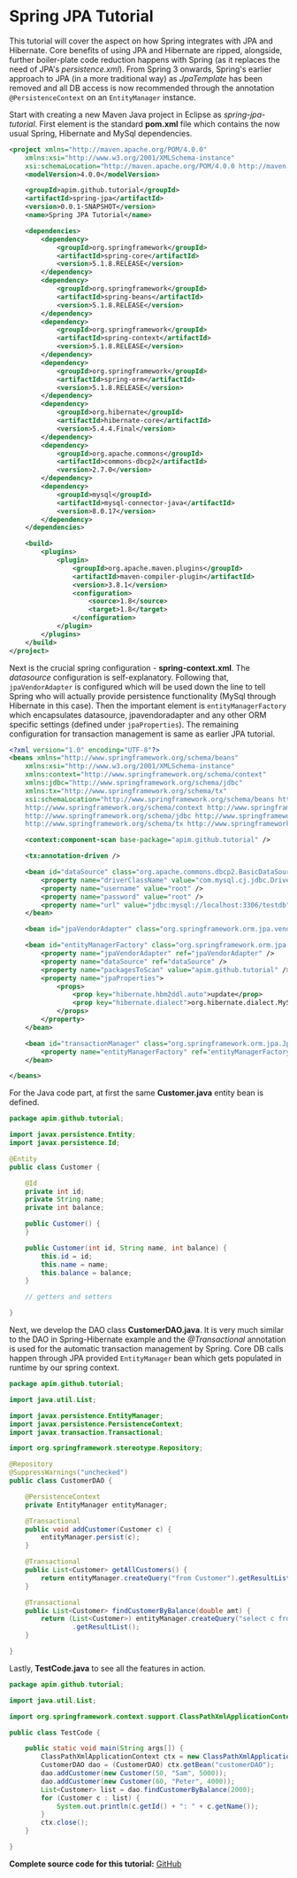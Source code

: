 # Spring JPA Tutorial

This tutorial will cover the aspect on how Spring integrates with JPA and Hibernate. Core benefits of using JPA and Hibernate are ripped, alongside, further boiler-plate code reduction happens with Spring (as it replaces the need of JPA's *persistence.xml*). From Spring 3 onwards, Spring's earlier approach to JPA (in a more traditional way) as *JpaTemplate* has been removed and all DB access is now recommended through the annotation `@PersistenceContext` on an `EntityManager` instance.

Start with creating a new Maven Java project in Eclipse as *spring-jpa-tutorial*. First element is the standard **pom.xml** file which contains the now usual Spring, Hibernate and MySql dependencies.

```xml
<project xmlns="http://maven.apache.org/POM/4.0.0"
	xmlns:xsi="http://www.w3.org/2001/XMLSchema-instance"
	xsi:schemaLocation="http://maven.apache.org/POM/4.0.0 http://maven.apache.org/xsd/maven-4.0.0.xsd">
	<modelVersion>4.0.0</modelVersion>

	<groupId>apim.github.tutorial</groupId>
	<artifactId>spring-jpa</artifactId>
	<version>0.0.1-SNAPSHOT</version>
	<name>Spring JPA Tutorial</name>

	<dependencies>
		<dependency>
			<groupId>org.springframework</groupId>
			<artifactId>spring-core</artifactId>
			<version>5.1.8.RELEASE</version>
		</dependency>
		<dependency>
			<groupId>org.springframework</groupId>
			<artifactId>spring-beans</artifactId>
			<version>5.1.8.RELEASE</version>
		</dependency>
		<dependency>
			<groupId>org.springframework</groupId>
			<artifactId>spring-context</artifactId>
			<version>5.1.8.RELEASE</version>
		</dependency>
		<dependency>
			<groupId>org.springframework</groupId>
			<artifactId>spring-orm</artifactId>
			<version>5.1.8.RELEASE</version>
		</dependency>
		<dependency>
			<groupId>org.hibernate</groupId>
			<artifactId>hibernate-core</artifactId>
			<version>5.4.4.Final</version>
		</dependency>
		<dependency>
			<groupId>org.apache.commons</groupId>
			<artifactId>commons-dbcp2</artifactId>
			<version>2.7.0</version>
		</dependency>
		<dependency>
			<groupId>mysql</groupId>
			<artifactId>mysql-connector-java</artifactId>
			<version>8.0.17</version>
		</dependency>
	</dependencies>

	<build>
		<plugins>
			<plugin>
				<groupId>org.apache.maven.plugins</groupId>
				<artifactId>maven-compiler-plugin</artifactId>
				<version>3.8.1</version>
				<configuration>
					<source>1.8</source>
					<target>1.8</target>
				</configuration>
			</plugin>
		</plugins>
	</build>
</project>
```

Next is the crucial spring configuration - **spring-context.xml**. The *datasource* configuration is self-explanatory. Following that, `jpaVendorAdapter` is configured which will be used down the line to tell Spring who will actually provide persistence functionality (MySql through Hibernate in this case). Then the important element is `entityManagerFactory` which encapsulates datasource, jpavendoradapter and any other ORM specific settings (defined under `jpaProperties`). The remaining configuration for transaction management is same as earlier JPA tutorial.

```xml
<?xml version="1.0" encoding="UTF-8"?>
<beans xmlns="http://www.springframework.org/schema/beans"
	xmlns:xsi="http://www.w3.org/2001/XMLSchema-instance"
	xmlns:context="http://www.springframework.org/schema/context"
	xmlns:jdbc="http://www.springframework.org/schema/jdbc"
	xmlns:tx="http://www.springframework.org/schema/tx"
	xsi:schemaLocation="http://www.springframework.org/schema/beans http://www.springframework.org/schema/beans/spring-beans.xsd 
	http://www.springframework.org/schema/context http://www.springframework.org/schema/context/spring-context.xsd
	http://www.springframework.org/schema/jdbc http://www.springframework.org/schema/jdbc/spring-jdbc.xsd
	http://www.springframework.org/schema/tx http://www.springframework.org/schema/tx/spring-tx.xsd">

	<context:component-scan base-package="apim.github.tutorial" />

	<tx:annotation-driven />

	<bean id="dataSource" class="org.apache.commons.dbcp2.BasicDataSource">
		<property name="driverClassName" value="com.mysql.cj.jdbc.Driver" />
		<property name="username" value="root" />
		<property name="password" value="root" />
		<property name="url" value="jdbc:mysql://localhost:3306/testdb" />
	</bean>

	<bean id="jpaVendorAdapter" class="org.springframework.orm.jpa.vendor.HibernateJpaVendorAdapter" />

	<bean id="entityManagerFactory" class="org.springframework.orm.jpa.LocalContainerEntityManagerFactoryBean">
		<property name="jpaVendorAdapter" ref="jpaVendorAdapter" />
		<property name="dataSource" ref="dataSource" />
		<property name="packagesToScan" value="apim.github.tutorial" />
		<property name="jpaProperties">
	        <props>
	            <prop key="hibernate.hbm2ddl.auto">update</prop>
	            <prop key="hibernate.dialect">org.hibernate.dialect.MySQL8Dialect</prop>
	        </props>
	    </property>
	</bean>

	<bean id="transactionManager" class="org.springframework.orm.jpa.JpaTransactionManager">
		<property name="entityManagerFactory" ref="entityManagerFactory" />
	</bean>

</beans>
```

For the Java code part, at first the same **Customer.java** entity bean is defined.

```java
package apim.github.tutorial;

import javax.persistence.Entity;
import javax.persistence.Id;

@Entity
public class Customer {

	@Id
	private int id;
	private String name;
	private int balance;

	public Customer() {
	}

	public Customer(int id, String name, int balance) {
		this.id = id;
		this.name = name;
		this.balance = balance;
	}

	// getters and setters

}
```

Next, we develop the DAO class **CustomerDAO.java**. It is very much similar to the DAO in Spring-Hibernate example and the *@Transactional* annotation is used for the automatic transaction management by Spring. Core DB calls happen through JPA provided `EntityManager` bean which gets populated in runtime by our spring context.

```java
package apim.github.tutorial;

import java.util.List;

import javax.persistence.EntityManager;
import javax.persistence.PersistenceContext;
import javax.transaction.Transactional;

import org.springframework.stereotype.Repository;

@Repository
@SuppressWarnings("unchecked")
public class CustomerDAO {

	@PersistenceContext
	private EntityManager entityManager;

	@Transactional
	public void addCustomer(Customer c) {
		entityManager.persist(c);
	}

	@Transactional
	public List<Customer> getAllCustomers() {
		return entityManager.createQuery("from Customer").getResultList();
	}

	@Transactional
	public List<Customer> findCustomerByBalance(double amt) {
		return (List<Customer>) entityManager.createQuery("select c from Customer as c where c.balance >= " + amt)
				.getResultList();
	}

}
```

Lastly, **TestCode.java** to see all the features in action.

```java
package apim.github.tutorial;

import java.util.List;

import org.springframework.context.support.ClassPathXmlApplicationContext;

public class TestCode {

	public static void main(String args[]) {
		ClassPathXmlApplicationContext ctx = new ClassPathXmlApplicationContext("/spring-context.xml");
		CustomerDAO dao = (CustomerDAO) ctx.getBean("customerDAO");
		dao.addCustomer(new Customer(50, "Sam", 5000));
		dao.addCustomer(new Customer(60, "Peter", 4000));
		List<Customer> list = dao.findCustomerByBalance(2000);
		for (Customer c : list) {
			System.out.println(c.getId() + ": " + c.getName());
		}
		ctx.close();
	}

}
```

**Complete source code for this tutorial:** [GitHub](https://github.com/apim/spring-jpa-tutorial)